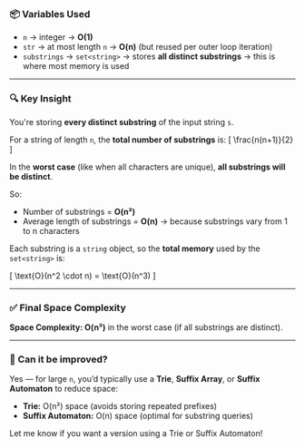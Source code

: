 ### 📦 **Variables Used**
- `n` → integer → **O(1)**
- `str` → at most length `n` → **O(n)** (but reused per outer loop iteration)
- `substrings` → `set<string>` → stores **all distinct substrings** → this is where most memory is used

---

### 🔍 Key Insight
You're storing **every distinct substring** of the input string `s`.  

For a string of length `n`, the **total number of substrings** is:
\[
\frac{n(n+1)}{2}
\]

In the **worst case** (like when all characters are unique), **all substrings will be distinct**.

So:

- Number of substrings = **O(n²)**
- Average length of substrings = **O(n)** → because substrings vary from 1 to n characters

Each substring is a `string` object, so the **total memory** used by the `set<string>` is:

\[
\text{O}(n^2 \cdot n) = \text{O}(n^3)
\]

---

### ✅ Final Space Complexity

**Space Complexity: O(n³)** in the worst case (if all substrings are distinct).

---

### 🔁 Can it be improved?
Yes — for large `n`, you’d typically use a **Trie**, **Suffix Array**, or **Suffix Automaton** to reduce space:

- **Trie:** O(n²) space (avoids storing repeated prefixes)
- **Suffix Automaton:** O(n) space (optimal for substring queries)

Let me know if you want a version using a Trie or Suffix Automaton!